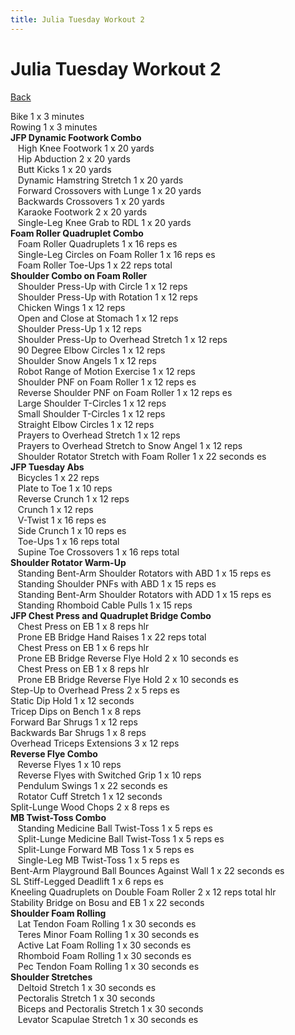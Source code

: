 ```yaml
---
title: Julia Tuesday Workout 2
---
```


# Julia Tuesday Workout 2

[Back](./index)

Bike 1 x 3 minutes<br>
Rowing 1 x 3 minutes<br>
**JFP Dynamic Footwork Combo**<br>
&nbsp;&nbsp;&nbsp;High Knee Footwork 1 x 20 yards<br>
&nbsp;&nbsp;&nbsp;Hip Abduction 2 x 20 yards<br>
&nbsp;&nbsp;&nbsp;Butt Kicks 1 x 20 yards<br>
&nbsp;&nbsp;&nbsp;Dynamic Hamstring Stretch 1 x 20 yards<br>
&nbsp;&nbsp;&nbsp;Forward Crossovers with Lunge 1 x 20 yards<br>
&nbsp;&nbsp;&nbsp;Backwards Crossovers 1 x 20 yards<br>
&nbsp;&nbsp;&nbsp;Karaoke Footwork 2 x 20 yards<br>
&nbsp;&nbsp;&nbsp;Single-Leg Knee Grab to RDL 1 x 20 yards<br>
**Foam Roller Quadruplet Combo**<br>
&nbsp;&nbsp;&nbsp;Foam Roller Quadruplets 1 x 16 reps es<br>
&nbsp;&nbsp;&nbsp;Single-Leg Circles on Foam Roller 1 x 16 reps es<br>
&nbsp;&nbsp;&nbsp;Foam Roller Toe-Ups 1 x 22 reps total<br>
**Shoulder Combo on Foam Roller**<br>
&nbsp;&nbsp;&nbsp;Shoulder Press-Up with Circle 1 x 12 reps<br>
&nbsp;&nbsp;&nbsp;Shoulder Press-Up with Rotation 1 x 12 reps<br>
&nbsp;&nbsp;&nbsp;Chicken Wings 1 x 12 reps<br>
&nbsp;&nbsp;&nbsp;Open and Close at Stomach 1 x 12 reps<br>
&nbsp;&nbsp;&nbsp;Shoulder Press-Up 1 x 12 reps<br>
&nbsp;&nbsp;&nbsp;Shoulder Press-Up to Overhead Stretch 1 x 12 reps<br>
&nbsp;&nbsp;&nbsp;90 Degree Elbow Circles 1 x 12 reps<br>
&nbsp;&nbsp;&nbsp;Shoulder Snow Angels 1 x 12 reps<br>
&nbsp;&nbsp;&nbsp;Robot Range of Motion Exercise 1 x 12 reps<br>
&nbsp;&nbsp;&nbsp;Shoulder PNF on Foam Roller 1 x 12 reps es<br>
&nbsp;&nbsp;&nbsp;Reverse Shoulder PNF on Foam Roller 1 x 12 reps es<br>
&nbsp;&nbsp;&nbsp;Large Shoulder T-Circles 1 x 12 reps<br>
&nbsp;&nbsp;&nbsp;Small Shoulder T-Circles 1 x 12 reps<br>
&nbsp;&nbsp;&nbsp;Straight Elbow Circles 1 x 12 reps<br>
&nbsp;&nbsp;&nbsp;Prayers to Overhead Stretch 1 x 12 reps<br>
&nbsp;&nbsp;&nbsp;Prayers to Overhead Stretch to Snow Angel 1 x 12 reps<br>
&nbsp;&nbsp;&nbsp;Shoulder Rotator Stretch with Foam Roller 1 x 22 seconds es<br>
**JFP Tuesday Abs**<br>
&nbsp;&nbsp;&nbsp;Bicycles 1 x 22 reps<br>
&nbsp;&nbsp;&nbsp;Plate to Toe 1 x 10 reps<br>
&nbsp;&nbsp;&nbsp;Reverse Crunch 1 x 12 reps<br>
&nbsp;&nbsp;&nbsp;Crunch 1 x 12 reps<br>
&nbsp;&nbsp;&nbsp;V-Twist 1 x 16 reps es<br>
&nbsp;&nbsp;&nbsp;Side Crunch 1 x 10 reps es<br>
&nbsp;&nbsp;&nbsp;Toe-Ups 1 x 16 reps total<br>
&nbsp;&nbsp;&nbsp;Supine Toe Crossovers 1 x 16 reps total<br>
**Shoulder Rotator Warm-Up**<br>
&nbsp;&nbsp;&nbsp;Standing Bent-Arm Shoulder Rotators with ABD 1 x 15 reps es<br>
&nbsp;&nbsp;&nbsp;Standing Shoulder PNFs with ABD 1 x 15 reps es<br>
&nbsp;&nbsp;&nbsp;Standing Bent-Arm Shoulder Rotators with ADD 1 x 15 reps es<br>
&nbsp;&nbsp;&nbsp;Standing Rhomboid Cable Pulls 1 x 15 reps<br>
**JFP Chest Press and Quadruplet Bridge Combo**<br>
&nbsp;&nbsp;&nbsp;Chest Press on EB 1 x 8 reps hlr<br>
&nbsp;&nbsp;&nbsp;Prone EB Bridge Hand Raises 1 x 22 reps total<br>
&nbsp;&nbsp;&nbsp;Chest Press on EB 1 x 6 reps hlr<br>
&nbsp;&nbsp;&nbsp;Prone EB Bridge Reverse Flye Hold 2 x 10 seconds es<br>
&nbsp;&nbsp;&nbsp;Chest Press on EB 1 x 8 reps hlr<br>
&nbsp;&nbsp;&nbsp;Prone EB Bridge Reverse Flye Hold 2 x 10 seconds es<br>
Step-Up to Overhead Press 2 x 5 reps es<br>
Static Dip Hold 1 x 12 seconds<br>
Tricep Dips on Bench 1 x 8 reps<br>
Forward Bar Shrugs 1 x 12 reps<br>
Backwards Bar Shrugs 1 x 8 reps<br>
Overhead Triceps Extensions 3 x 12 reps<br>
**Reverse Flye Combo**<br>
&nbsp;&nbsp;&nbsp;Reverse Flyes 1 x 10 reps<br>
&nbsp;&nbsp;&nbsp;Reverse Flyes with Switched Grip 1 x 10 reps<br>
&nbsp;&nbsp;&nbsp;Pendulum Swings 1 x 22 seconds es<br>
&nbsp;&nbsp;&nbsp;Rotator Cuff Stretch 1 x 12 seconds<br>
Split-Lunge Wood Chops 2 x 8 reps es<br>
**MB Twist-Toss Combo**<br>
&nbsp;&nbsp;&nbsp;Standing Medicine Ball Twist-Toss 1 x 5 reps es<br>
&nbsp;&nbsp;&nbsp;Split-Lunge Medicine Ball Twist-Toss 1 x 5 reps es<br>
&nbsp;&nbsp;&nbsp;Split-Lunge Forward MB Toss 1 x 5 reps es<br>
&nbsp;&nbsp;&nbsp;Single-Leg MB Twist-Toss 1 x 5 reps es<br>
Bent-Arm Playground Ball Bounces Against Wall 1 x 22 seconds es<br>
SL Stiff-Legged Deadlift 1 x 6 reps es<br>
Kneeling Quadruplets on Double Foam Roller 2 x 12 reps total hlr<br>
Stability Bridge on Bosu and EB 1 x 22 seconds<br>
**Shoulder Foam Rolling**<br>
&nbsp;&nbsp;&nbsp;Lat Tendon Foam Rolling 1 x 30 seconds es<br>
&nbsp;&nbsp;&nbsp;Teres Minor Foam Rolling 1 x 30 seconds es<br>
&nbsp;&nbsp;&nbsp;Active Lat Foam Rolling 1 x 30 seconds es<br>
&nbsp;&nbsp;&nbsp;Rhomboid Foam Rolling 1 x 30 seconds es<br>
&nbsp;&nbsp;&nbsp;Pec Tendon Foam Rolling 1 x 30 seconds es<br>
**Shoulder Stretches**<br>
&nbsp;&nbsp;&nbsp;Deltoid Stretch 1 x 30 seconds es<br>
&nbsp;&nbsp;&nbsp;Pectoralis Stretch 1 x 30 seconds<br>
&nbsp;&nbsp;&nbsp;Biceps and Pectoralis Stretch 1 x 30 seconds<br>
&nbsp;&nbsp;&nbsp;Levator Scapulae Stretch 1 x 30 seconds es<br>
